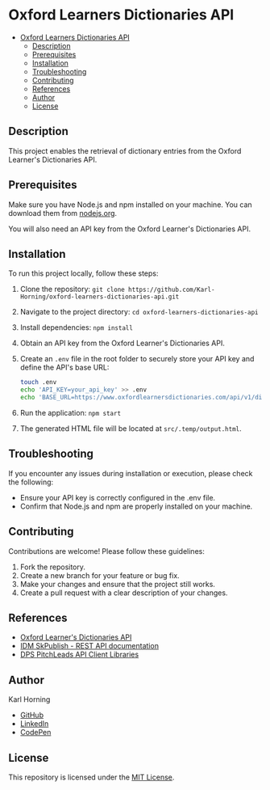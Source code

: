 # Oxford Learners Dictionaries API

- [Oxford Learners Dictionaries API](#oxford-learners-dictionaries-api)
  - [Description](#description)
  - [Prerequisites](#prerequisites)
  - [Installation](#installation)
  - [Troubleshooting](#troubleshooting)
  - [Contributing](#contributing)
  - [References](#references)
  - [Author](#author)
  - [License](#license)

## Description

This project enables the retrieval of dictionary entries from the Oxford Learner's Dictionaries API.

## Prerequisites

Make sure you have Node.js and npm installed on your machine. You can download them from [nodejs.org](https://nodejs.org/).

You will also need an API key from the Oxford Learner's Dictionaries API.

## Installation

To run this project locally, follow these steps:

1. Clone the repository: `git clone https://github.com/Karl-Horning/oxford-learners-dictionaries-api.git`
2. Navigate to the project directory: `cd oxford-learners-dictionaries-api`
3. Install dependencies: `npm install`
4. Obtain an API key from the Oxford Learner's Dictionaries API.
5. Create an `.env` file in the root folder to securely store your API key and define the API's base URL:

   ```bash
   touch .env
   echo 'API_KEY=your_api_key' >> .env
   echo 'BASE_URL=https://www.oxfordlearnersdictionaries.com/api/v1/dictionaries/english/' >> .env
   ```

6. Run the application: `npm start`
7. The generated HTML file will be located at `src/.temp/output.html`.

## Troubleshooting

If you encounter any issues during installation or execution, please check the following:

- Ensure your API key is correctly configured in the .env file.
- Confirm that Node.js and npm are properly installed on your machine.

## Contributing

Contributions are welcome! Please follow these guidelines:

1. Fork the repository.
2. Create a new branch for your feature or bug fix.
3. Make your changes and ensure that the project still works.
4. Create a pull request with a clear description of your changes.

## References

- [Oxford Learner's Dictionaries API](https://languages.oup.com/oxford-learners-dictionaries-api/)
- [IDM SkPublish - REST API documentation](https://www.oxfordlearnersdictionaries.com/api/v1/documentation/html)
- [DPS PitchLeads API Client Libraries](http://dps.api-lib.idm.fr)

## Author

Karl Horning

- [GitHub](https://github.com/Karl-Horning/)
- [LinkedIn](https://www.linkedin.com/in/karl-horning/)
- [CodePen](https://codepen.io/karlhorning)

## License

This repository is licensed under the [MIT License](LICENSE).
